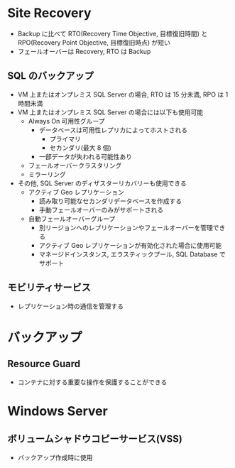 # Site Recovery
- Backup に比べて RTO(Recovery Time Objective, 目標復旧時間) と RPO(Recovery Point Objective, 目標復旧時点) が短い
- フェールオーバーは Recovery, RTO は Backup

## SQL のバックアップ
- VM 上またはオンプレミス SQL Server の場合, RTO は 15 分未満, RPO は 1 時間未満
- VM 上またはオンプレミス SQL Server の場合には以下も使用可能
  - Always On 可用性グループ
    - データベースは可用性レプリカによってホストされる
      - プライマリ
      - セカンダリ(最大 8 個)
    - 一部データが失われる可能性あり
  - フェールオーバークラスタリング
  - ミラーリング
- その他, SQL Server のディザスターリカバリーも使用できる
  - アクティブ Geo レプリケーション
    - 読み取り可能なセカンダリデータベースを作成する
    - 手動フェールオーバーのみがサポートされる
  - 自動フェールオーバーグループ
    - 別リージョンへのレプリケーションやフェールオーバーを管理できる
    - アクティブ Geo レプリケーションが有効化された場合に使用可能
    - マネージドインスタンス, エラスティックプール, SQL Database でサポート

## モビリティサービス
- レプリケーション時の通信を管理する


# バックアップ
## Resource Guard
- コンテナに対する重要な操作を保護することができる


# Windows Server
## ボリュームシャドウコピーサービス(VSS)
- バックアップ作成時に使用